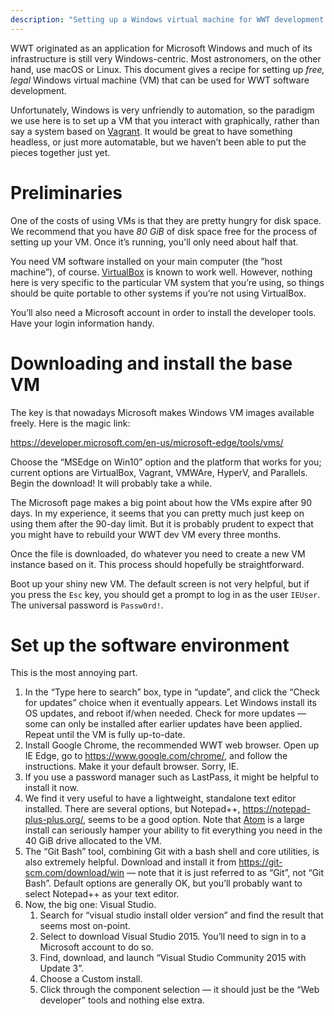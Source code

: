 ```yaml
---
description: "Setting up a Windows virtual machine for WWT development."
---
```


WWT originated as an application for Microsoft Windows and much of its
infrastructure is still very Windows-centric. Most astronomers, on the other
hand, use macOS or Linux. This document gives a recipe for setting up *free,
legal* Windows virtual machine (VM) that can be used for WWT software
development.

Unfortunately, Windows is very unfriendly to automation, so the paradigm we
use here is to set up a VM that you interact with graphically, rather than say
a system based on [Vagrant]. It would be great to have something headless, or
just more automatable, but we haven’t been able to put the pieces together
just yet.

[Vagrant]: https://www.vagrantup.com/


# Preliminaries

One of the costs of using VMs is that they are pretty hungry for disk space.
We recommend that you have *80 GiB* of disk space free for the process of
setting up your VM. Once it’s running, you'll only need about half that.

You need VM software installed on your main computer (the ”host machine”), of
course. [VirtualBox] is known to work well. However, nothing here is very
specific to the particular VM system that you’re using, so things should be
quite portable to other systems if you’re not using VirtualBox.

[VirtualBox]: https://www.virtualbox.org/

You’ll also need a Microsoft account in order to install the developer tools.
Have your login information handy.


# Downloading and install the base VM

The key is that nowadays Microsoft makes Windows VM images available freely.
Here is the magic link:

https://developer.microsoft.com/en-us/microsoft-edge/tools/vms/

Choose the “MSEdge on Win10” option and the platform that works for you;
current options are VirtualBox, Vagrant, VMWAre, HyperV, and Parallels. Begin
the download! It will probably take a while.

The Microsoft page makes a big point about how the VMs expire after 90 days.
In my experience, it seems that you can pretty much just keep on using them
after the 90-day limit. But it is probably prudent to expect that you might
have to rebuild your WWT dev VM every three months.

Once the file is downloaded, do whatever you need to create a new VM instance
based on it. This process should hopefully be straightforward.

Boot up your shiny new VM. The default screen is not very helpful, but if you
press the `Esc` key, you should get a prompt to log in as the user `IEUser`.
The universal password is `Passw0rd!`.


# Set up the software environment

This is the most annoying part.

1. In the “Type here to search” box, type in “update”, and click the “Check
   for updates” choice when it eventually appears. Let Windows install its OS
   updates, and reboot if/when needed. Check for more updates — some can only
   be installed after earlier updates have been applied. Repeat until the VM is
   fully up-to-date.
2. Install Google Chrome, the recommended WWT web browser. Open up IE Edge, go
   to <https://www.google.com/chrome/>, and follow the instructions. Make it
   your default browser. Sorry, IE.
3. If you use a password manager such as LastPass, it might be helpful to
   install it now.
4. We find it very useful to have a lightweight, standalone text editor
   installed. There are several options, but Notepad++,
   <https://notepad-plus-plus.org/>, seems to be a good option. Note that
   [Atom](https://atom.io/) is a large install can seriously hamper your
   ability to fit everything you need in the 40 GiB drive allocated to the VM.
5. The “Git Bash” tool, combining Git with a bash shell and core utilities, is
   also extremely helpful. Download and install it from
   <https://git-scm.com/download/win> — note that it is just referred to as
   “Git”, not “Git Bash”. Default options are generally OK, but you’ll
   probably want to select Notepad++ as your text editor.
6. Now, the big one: Visual Studio.
   1. Search for “visual studio install older version” and find the result
      that seems most on-point.
   2. Select to download Visual Studio 2015. You’ll need to sign in to a
      Microsoft account to do so.
   3. Find, download, and launch “Visual Studio Community 2015 with Update 3”.
   4. Choose a Custom install.
   5. Click through the component selection — it should just be the “Web
      developer” tools and nothing else extra.
